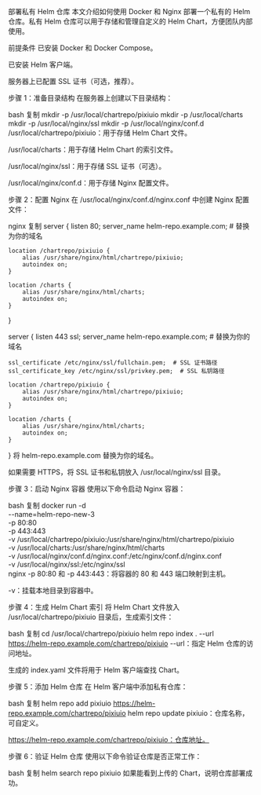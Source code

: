部署私有 Helm 仓库
本文介绍如何使用 Docker 和 Nginx 部署一个私有的 Helm 仓库。私有 Helm 仓库可以用于存储和管理自定义的 Helm Chart，方便团队内部使用。

前提条件
已安装 Docker 和 Docker Compose。

已安装 Helm 客户端。

服务器上已配置 SSL 证书（可选，推荐）。

步骤 1：准备目录结构
在服务器上创建以下目录结构：

bash
复制
mkdir -p /usr/local/chartrepo/pixiuio
mkdir -p /usr/local/charts
mkdir -p /usr/local/nginx/ssl
mkdir -p /usr/local/nginx/conf.d
/usr/local/chartrepo/pixiuio：用于存储 Helm Chart 文件。

/usr/local/charts：用于存储 Helm Chart 的索引文件。

/usr/local/nginx/ssl：用于存储 SSL 证书（可选）。

/usr/local/nginx/conf.d：用于存储 Nginx 配置文件。

步骤 2：配置 Nginx
在 /usr/local/nginx/conf.d/nginx.conf 中创建 Nginx 配置文件：

nginx
复制
server {
    listen 80;
    server_name helm-repo.example.com;  # 替换为你的域名

    location /chartrepo/pixiuio {
        alias /usr/share/nginx/html/chartrepo/pixiuio;
        autoindex on;
    }

    location /charts {
        alias /usr/share/nginx/html/charts;
        autoindex on;
    }
}

server {
    listen 443 ssl;
    server_name helm-repo.example.com;  # 替换为你的域名

    ssl_certificate /etc/nginx/ssl/fullchain.pem;  # SSL 证书路径
    ssl_certificate_key /etc/nginx/ssl/privkey.pem;  # SSL 私钥路径

    location /chartrepo/pixiuio {
        alias /usr/share/nginx/html/chartrepo/pixiuio;
        autoindex on;
    }

    location /charts {
        alias /usr/share/nginx/html/charts;
        autoindex on;
    }
}
将 helm-repo.example.com 替换为你的域名。

如果需要 HTTPS，将 SSL 证书和私钥放入 /usr/local/nginx/ssl 目录。

步骤 3：启动 Nginx 容器
使用以下命令启动 Nginx 容器：

bash
复制
docker run -d \
  --name=helm-repo-new-3 \
  -p 80:80 \
  -p 443:443 \
  -v /usr/local/chartrepo/pixiuio:/usr/share/nginx/html/chartrepo/pixiuio \
  -v /usr/local/charts:/usr/share/nginx/html/charts \
  -v /usr/local/nginx/conf.d/nginx.conf:/etc/nginx/conf.d/nginx.conf \
  -v /usr/local/nginx/ssl:/etc/nginx/ssl \
  nginx
-p 80:80 和 -p 443:443：将容器的 80 和 443 端口映射到主机。

-v：挂载本地目录到容器中。

步骤 4：生成 Helm Chart 索引
将 Helm Chart 文件放入 /usr/local/chartrepo/pixiuio 目录后，生成索引文件：

bash
复制
cd /usr/local/chartrepo/pixiuio
helm repo index . --url https://helm-repo.example.com/chartrepo/pixiuio
--url：指定 Helm 仓库的访问地址。

生成的 index.yaml 文件将用于 Helm 客户端查找 Chart。

步骤 5：添加 Helm 仓库
在 Helm 客户端中添加私有仓库：

bash
复制
helm repo add pixiuio https://helm-repo.example.com/chartrepo/pixiuio
helm repo update
pixiuio：仓库名称，可自定义。

https://helm-repo.example.com/chartrepo/pixiuio：仓库地址。

步骤 6：验证 Helm 仓库
使用以下命令验证仓库是否正常工作：

bash
复制
helm search repo pixiuio
如果能看到上传的 Chart，说明仓库部署成功。
